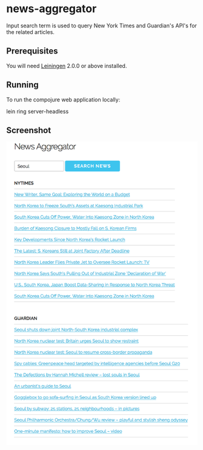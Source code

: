 # news-aggregator

Input search term is used to query New York Times and Guardian's API's for the related articles.

## Prerequisites

You will need [Leiningen][] 2.0.0 or above installed.

[leiningen]: https://github.com/technomancy/leiningen

## Running

To run the compojure web application locally: 

   lein ring server-headless

## Screenshot

![News Aggregator](https://raw.githubusercontent.com/zotop/news-aggregator/master/resources/screenshot1.png)